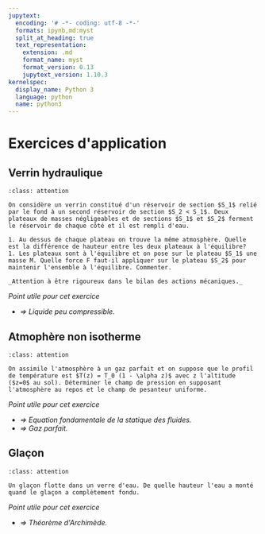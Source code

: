 ```yaml
---
jupytext:
  encoding: '# -*- coding: utf-8 -*-'
  formats: ipynb,md:myst
  split_at_heading: true
  text_representation:
    extension: .md
    format_name: myst
    format_version: 0.13
    jupytext_version: 1.10.3
kernelspec:
  display_name: Python 3
  language: python
  name: python3
---
```

# Exercices d'application

## Verrin hydraulique

````{admonition} Exercice 
:class: attention

On considère un verrin constitué d'un réservoir de section $S_1$ relié par le fond à un second réservoir de section $S_2 < S_1$. Deux plateaux de masses négligeables et de sections $S_1$ et $S_2$ ferment le réservoir de chaque côté et il est rempli d'eau.

1. Au dessus de chaque plateau on trouve la même atmosphère. Quelle est la différence de hauteur entre les deux plateaux à l'équilibre?
1. Les plateaux sont à l'équilibre et on pose sur le plateau $S_1$ une masse M. Quelle force F faut-il appliquer sur le plateau $S_2$ pour maintenir l'ensemble à l'équilibre. Commenter.

_Attention à être rigoureux dans le bilan des actions mécaniques._
````
_Point utile pour cet exercice_
* _$\Longrightarrow$ Liquide peu compressible._

## Atmophère non isotherme

````{admonition} Exercice 
:class: attention

On assimile l'atmosphère à un gaz parfait et on suppose que le profil de température est $T(z) = T_0 (1 - \alpha z)$ avec z l'altitude ($z=0$ au sol). Déterminer le champ de pression en supposant l'atmosphère au repos et le champ de pesanteur uniforme.

````
_Point utile pour cet exercice_
* _$\Longrightarrow$ Equation fondamentale de la statique des fluides._
* _$\Longrightarrow$ Gaz parfait._

## Glaçon

````{admonition} Exercice 
:class: attention

Un glaçon flotte dans un verre d'eau. De quelle hauteur l'eau a monté quand le glaçon a complètement fondu.

````
_Point utile pour cet exercice_
* _$\Longrightarrow$ Théorème d'Archimède._

